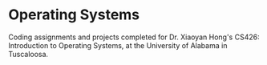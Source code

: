 # Operating Systems
Coding assignments and projects completed for Dr. Xiaoyan Hong's CS426: Introduction to Operating Systems, at the University of Alabama in Tuscaloosa.